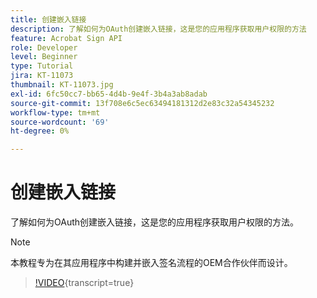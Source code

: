 ```yaml
---
title: 创建嵌入链接
description: 了解如何为OAuth创建嵌入链接，这是您的应用程序获取用户权限的方法
feature: Acrobat Sign API
role: Developer
level: Beginner
type: Tutorial
jira: KT-11073
thumbnail: KT-11073.jpg
exl-id: 6fc50cc7-bb65-4d4b-9e4f-3b4a3ab8adab
source-git-commit: 13f708e6c5ec63494181312d2e83c32a54345232
workflow-type: tm+mt
source-wordcount: '69'
ht-degree: 0%

---
```


# 创建嵌入链接

了解如何为OAuth创建嵌入链接，这是您的应用程序获取用户权限的方法。

>[!NOTE]
>
>本教程专为在其应用程序中构建并嵌入签名流程的OEM合作伙伴而设计。

>[!VIDEO](https://video.tv.adobe.com/v/347349?hidetitle=true){transcript=true}

